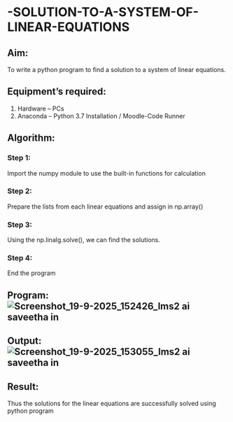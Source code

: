 # -SOLUTION-TO-A-SYSTEM-OF-LINEAR-EQUATIONS
## Aim:
To write a python program to find a solution to a system of linear equations.
## Equipment’s required:
1. 	Hardware – PCs
2. 	Anaconda – Python 3.7 Installation / Moodle-Code Runner
## Algorithm:
### Step 1: 
Import the numpy module to use the built-in functions for calculation
### Step 2: 
Prepare the lists from each linear equations and assign in np.array()
### Step 3: 
Using the np.linalg.solve(), we can find the solutions.
### Step 4: 
End the program
## Program:![Screenshot_19-9-2025_152426_lms2 ai saveetha in](https://github.com/user-attachments/assets/3972b017-955e-48ec-961d-4ea5780c52a5)


## Output:![Screenshot_19-9-2025_153055_lms2 ai saveetha in](https://github.com/user-attachments/assets/3e6ccbe3-90ea-451f-af6b-7f5c99fc7556)

## Result: 
Thus the solutions for the linear equations are successfully solved using python program

